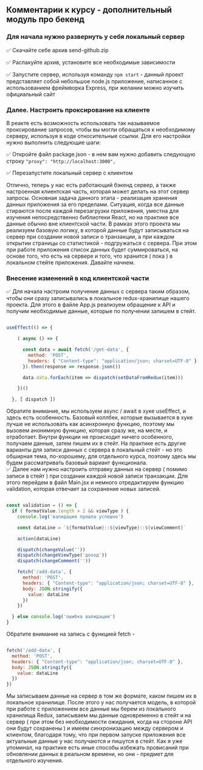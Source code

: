 ## Комментарии к курсу - дополнительный модуль про бекенд
### Для начала нужно развернуть у себя локальный сервер

:white_check_mark: Скачайте себе архив send-github.zip    

:white_check_mark: Распакуйте архив, установите все необходимые зависимости    

:white_check_mark: Запустите сервер, используя команду `npm start` - данный проект представляет собой небольшое node.js приложение, написанное с использованием фреймворка Express, при желании можно изучить официальный сайт

### Далее. Настроить проксирование на клиенте

В реакте есть возможность использовать так называемое проксирование запросов, чтобы вы могли обращаться к необходимому серверу, используя в коде относительные ссылки. Для его настройки нужно выполнить следующие шаги:

:white_check_mark: Откройте файл package.json - в нем вам нужно добавить следующую строку `"proxy": "http://localhost:3000",`    

:white_check_mark: Перезапустите локальный сервер с клиентом    

Отлично, теперь у нас есть работающий бэкенд сервер, а также настроенная клиентская часть, которая может делать на этот сервер запросы. Основная задача данного этапа - реализация хранения данных приложения за его пределами. Ситуация, когда все данные стираются после каждой перезагрузки приложения, уместна для изучения непосредственно библиотеки React, но на практике все данные обычно вне клиентской части. В рамках этого проекта мы реализуем базовую логику, в которой данные будут записываться на сервер при создании новой записи о транзакции, а при каждом открытии страницы со статистикой - подгружаться с сервера. При этом при работе приложения список данных будет суммироваться, на основе того, что есть на сервере и того, что хранится ( пока ) в локальном стейте приложения. Давайте начнем.

### Внесение изменений в код клиентской части

:white_check_mark: Для начала настроим получение данных с сервера таким образом, чтобы они сразу записывались в локальное redux-хранилище нашего проекта. Для этого в файле App.js реализуем обращение к API и получим необходимые данные, которые по получении запишем в стейт.    

```javascript

useEffect(() => {

    ( async () => {

      const data = await fetch('/get-data', {
        method: 'POST',
        headers: { "Content-type": "application/json; charset=UTF-8" }
      }).then(response => response.json())

      data.data.forEach(item => dispatch(setDataFromRedux(item)))

    })()

  }, [ dispatch ])

```

Обратите внимание, мы используем async / await в хуке useEffect, и здесь есть особенность. Базовый коллбек, которые вызывается в хуке лучше не использовать как асинхронную функцию, поэтому мы вызовем анонимную функцию, которая сразу же, на месте, и отработает. Внутри функции не происходит ничего особенного, получаем данные, затем пишем их в стейт. На практике есть другие варианты для записи данных с сервера в локальный стейт - но это обширная тема, по-хорошему, для отдельного курса, поэтому здесь мы будем рассматривать базовый вариант функционала.    
:white_check_mark: Далее нам нужно настроить отправку данных на сервер ( помимо записи в стейт ) при создании каждой новой записи транзакции. Для этого перейдем в файл Main.jsx и немного отредактируем функцию validation, которая отвечает за сохранение новых записей.

```javascript

const validation = () => {
  if ( formatValue.length > 2 && viewType ) {
    console.log('валидация прошла успешно')

    const dataLine = `${formatValue}::${viewType}::${viewComment}`

    action(dataLine)

    dispatch(changeValue(''))
    dispatch(changeViewType('доход'))
    dispatch(changeComment(''))

    fetch('/add-data', {
      method: 'POST',
      headers: { "Content-type": "application/json; charset=UTF-8" }, 
      body: JSON.stringify({
        value: dataLine
      })
    })

  } else console.log('ошибка валидации')
}

```

Обратите внимание на запись с функцией fetch - 

```javascript

fetch('/add-data', {
  method: 'POST',
  headers: { "Content-type": "application/json; charset=UTF-8" }, 
  body: JSON.stringify({
    value: dataLine
  })
})

```

Мы записываем данные на сервер в том же формате, каком пишем их в локальное хранилище. После этого у нас получается модель, в которой при работе с приложением все данные мы берем из локального хранилища Redux, записываем мы данные одновременно в стейт и на сервер ( при этом без необходимости ожидания, когда на стороне API они будут сохранены ) и имеем синхронизацию между сервером и клиентом, благодаря тому, что при первом запуске приложения все актуальные данные у нас получаются и пишутся в стейт. Как я уже упоминал, на практике есть иные способы избежать провисаний при обновлении данных в реальном времени, но они - предмет для отдельного изучения.